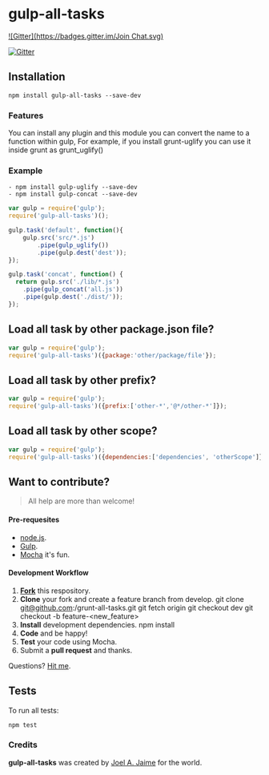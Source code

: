 # gulp-all-tasks
[![Gitter](https://badges.gitter.im/Join Chat.svg)](https://gitter.im/jblandino/gulp-all-tasks)

[![Gitter](https://github.com/gulpjs/artwork/blob/master/gulp.png)](https://gitter.im/jblandino/gulp-all-tasks)


## Installation
    npm install gulp-all-tasks --save-dev

### Features
You can install any plugin and this module you can convert the name to a function within gulp, For example, if you install grunt-uglify you can use it inside grunt as grunt_uglify()

### Example
	- npm install gulp-uglify --save-dev
	- npm install gulp-concat --save-dev

```javascript
var gulp = require('gulp');
require('gulp-all-tasks')();

gulp.task('default', function(){
	gulp.src('src/*.js')
		.pipe(gulp_uglify())
		.pipe(gulp.dest('dest'));
});

gulp.task('concat', function() {
  return gulp.src('./lib/*.js')
    .pipe(gulp_concat('all.js'))
    .pipe(gulp.dest('./dist/'));
});
```

## Load all task by other package.json file?
```javascript
var gulp = require('gulp');
require('gulp-all-tasks')({package:'other/package/file'});
```

## Load all task by other prefix?
```javascript
var gulp = require('gulp');
require('gulp-all-tasks')({prefix:['other-*','@*/other-*']});
```

## Load all task by other scope?
```javascript
var gulp = require('gulp');
require('gulp-all-tasks')({dependencies:['dependencies', 'otherScope']});
```

## Want to contribute?

> All help are more than welcome!

#### Pre-requesites

 - [node.js](http://nodejs.org/).
 - [Gulp](http://gulpjs.com/).
 - [Mocha](http://mochajs.org/) it's fun.

#### Development Workflow

 1. **[Fork](https://github.com/jblandino/gulp-all-tasks/fork)** this respository.
 2. **Clone** your fork and create a feature branch from develop.
        git clone git@github.com:<your-username>/grunt-all-tasks.git
        git fetch origin
        git checkout dev
        git checkout -b feature-<new_feature>
 3. **Install** development dependencies.
        npm install
 4. **Code** and be happy!
 5. **Test** your code using Mocha.
 6. Submit a **pull request** and thanks.

Questions? [Hit me](https://github.com/jblandino/).

## Tests

To run all tests:

    npm test

### Credits

**gulp-all-tasks** was created by [Joel A. Jaime](http://github.com/jblandino) for the world.
